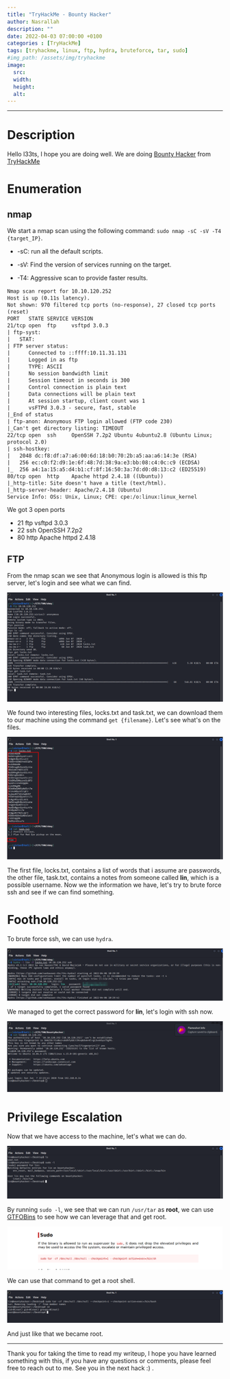 ```yaml
---
title: "TryHackMe - Bounty Hacker"
author: Nasrallah
description: ""
date: 2022-04-03 07:00:00 +0100
categories : [TryHackMe]
tags: [tryhackme, linux, ftp, hydra, bruteforce, tar, sudo]
#img_path: /assets/img/tryhackme
image:
  src:
  width:
  height:
  alt:
---
```


<div align="center"> <script src="https://tryhackme.com/badge/367641"></script> </div>

---


# **Description**

Hello l33ts, I hope you are doing well. We are doing [Bounty Hacker](https://tryhackme.com/room/cowboyhacker) from [TryHackMe](https://tryhackme.com)

# **Enumeration**
## nmap

We start a nmap scan using the following command: `sudo nmap -sC -sV -T4 {target_IP}`.

- -sC: run all the default scripts.

- -sV: Find the version of services running on the target.

- -T4: Aggressive scan to provide faster results.

```Terminal
Nmap scan report for 10.10.120.252
Host is up (0.11s latency).
Not shown: 970 filtered tcp ports (no-response), 27 closed tcp ports (reset)
PORT   STATE SERVICE VERSION
21/tcp open  ftp     vsftpd 3.0.3
| ftp-syst:
|   STAT:
| FTP server status:
|      Connected to ::ffff:10.11.31.131
|      Logged in as ftp
|      TYPE: ASCII
|      No session bandwidth limit
|      Session timeout in seconds is 300
|      Control connection is plain text
|      Data connections will be plain text
|      At session startup, client count was 1
|      vsFTPd 3.0.3 - secure, fast, stable
|_End of status
| ftp-anon: Anonymous FTP login allowed (FTP code 230)
|_Can't get directory listing: TIMEOUT
22/tcp open  ssh     OpenSSH 7.2p2 Ubuntu 4ubuntu2.8 (Ubuntu Linux; protocol 2.0)
| ssh-hostkey:
|   2048 dc:f8:df:a7:a6:00:6d:18:b0:70:2b:a5:aa:a6:14:3e (RSA)
|   256 ec:c0:f2:d9:1e:6f:48:7d:38:9a:e3:bb:08:c4:0c:c9 (ECDSA)
|_  256 a4:1a:15:a5:d4:b1:cf:8f:16:50:3a:7d:d0:d8:13:c2 (ED25519)
80/tcp open  http    Apache httpd 2.4.18 ((Ubuntu))
|_http-title: Site doesn't have a title (text/html).
|_http-server-header: Apache/2.4.18 (Ubuntu)
Service Info: OSs: Unix, Linux; CPE: cpe:/o:linux:linux_kernel
```

We got 3 open ports
 - 21 ftp vsftpd 3.0.3
 - 22 ssh OpenSSH 7.2p2
 - 80 http Apache httpd 2.4.18

## FTP

From the nmap scan we see that Anonymous login is allowed is this ftp server, let's login and see what we can find.

![](/assets/img/tryhackme/bountyhunter/b1.png)

We found two interesting files, locks.txt and task.txt, we can download them to our machine using the command `get {filename}`. Let's see what's on the files.

![](/assets/img/tryhackme/bountyhunter/b2.png)

The first file, locks.txt, contains a list of words that i assume are passwords, the other file, task.txt, contains a notes from someone called **lin**, which is a possible username. Now we the information we have, let's try to brute force ssh and see if we can find something.


# **Foothold**

To brute force ssh, we can use `hydra`.

![](/assets/img/tryhackme/bountyhunter/b3.png)

We managed to get the correct password for **lin**, let's login with ssh now.

![](/assets/img/tryhackme/bountyhunter/b4.png)

# **Privilege Escalation**

Now that we have access to the machine, let's what we can do.

![](/assets/img/tryhackme/bountyhunter/b5.png)

By running `sudo -l`, we see that we can run `/usr/tar` as **root**,  we can use [GTFOBins](https://gtfobins.github.io/) to see how we can leverage that and get root.

![](/assets/img/tryhackme/bountyhunter/b8.png)

We can use that command to get a root shell.

![](/assets/img/tryhackme/bountyhunter/b6.png)

And just like that we became root.

---

Thank you for taking the time to read my writeup, I hope you have learned something with this, if you have any questions or comments, please feel free to reach out to me. See you in the next hack :) .
